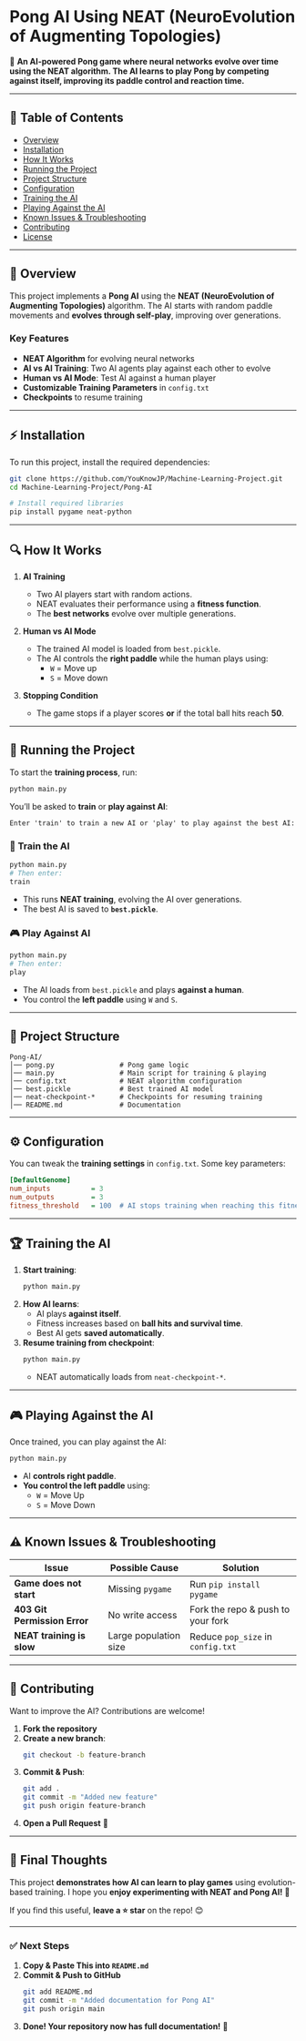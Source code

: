 # **Pong AI Using NEAT (NeuroEvolution of Augmenting Topologies)**
🚀 **An AI-powered Pong game where neural networks evolve over time using the NEAT algorithm. The AI learns to play Pong by competing against itself, improving its paddle control and reaction time.**

---

## 📌 **Table of Contents**
- [Overview](#overview)
- [Installation](#installation)
- [How It Works](#how-it-works)
- [Running the Project](#running-the-project)
- [Project Structure](#project-structure)
- [Configuration](#configuration)
- [Training the AI](#training-the-ai)
- [Playing Against the AI](#playing-against-the-ai)
- [Known Issues & Troubleshooting](#known-issues--troubleshooting)
- [Contributing](#contributing)
- [License](#license)

---

## 🎯 **Overview**
This project implements a **Pong AI** using the **NEAT (NeuroEvolution of Augmenting Topologies)** algorithm. The AI starts with random paddle movements and **evolves through self-play**, improving over generations.

### **Key Features**
- **NEAT Algorithm** for evolving neural networks
- **AI vs AI Training**: Two AI agents play against each other to evolve
- **Human vs AI Mode**: Test AI against a human player
- **Customizable Training Parameters** in `config.txt`
- **Checkpoints** to resume training

---

## ⚡ **Installation**
To run this project, install the required dependencies:

```sh
git clone https://github.com/YouKnowJP/Machine-Learning-Project.git
cd Machine-Learning-Project/Pong-AI

# Install required libraries
pip install pygame neat-python
```

---

## 🔍 **How It Works**
1. **AI Training**
   - Two AI players start with random actions.
   - NEAT evaluates their performance using a **fitness function**.
   - The **best networks** evolve over multiple generations.

2. **Human vs AI Mode**
   - The trained AI model is loaded from `best.pickle`.
   - The AI controls the **right paddle** while the human plays using:
     - `W` = Move up
     - `S` = Move down

3. **Stopping Condition**
   - The game stops if a player scores **or** if the total ball hits reach **50**.

---

## 🚀 **Running the Project**
To start the **training process**, run:

```sh
python main.py
```

You’ll be asked to **train** or **play against AI**:
```
Enter 'train' to train a new AI or 'play' to play against the best AI: 
```

### **🧠 Train the AI**
```sh
python main.py
# Then enter:
train
```
- This runs **NEAT training**, evolving the AI over generations.
- The best AI is saved to **`best.pickle`**.

### **🎮 Play Against AI**
```sh
python main.py
# Then enter:
play
```
- The AI loads from `best.pickle` and plays **against a human**.
- You control the **left paddle** using `W` and `S`.

---

## 📁 **Project Structure**
```
Pong-AI/
│── pong.py                # Pong game logic
│── main.py                # Main script for training & playing
│── config.txt             # NEAT algorithm configuration
│── best.pickle            # Best trained AI model
│── neat-checkpoint-*      # Checkpoints for resuming training
│── README.md              # Documentation
```

---

## ⚙️ **Configuration**
You can tweak the **training settings** in `config.txt`. Some key parameters:

```ini
[DefaultGenome]
num_inputs          = 3
num_outputs         = 3
fitness_threshold   = 100  # AI stops training when reaching this fitness
```

---

## 🏆 **Training the AI**
1. **Start training**:
   ```sh
   python main.py
   ```
2. **How AI learns**:
   - AI plays **against itself**.
   - Fitness increases based on **ball hits and survival time**.
   - Best AI gets **saved automatically**.
3. **Resume training from checkpoint**:
   ```sh
   python main.py
   ```
   - NEAT automatically loads from `neat-checkpoint-*`.

---

## 🎮 **Playing Against the AI**
Once trained, you can play against the AI:
```sh
python main.py
```
- AI **controls right paddle**.
- **You control the left paddle** using:
  - `W` = Move Up
  - `S` = Move Down

---

## ⚠️ **Known Issues & Troubleshooting**
| Issue | Possible Cause | Solution |
|--------|-----------------|-------------|
| **Game does not start** | Missing `pygame` | Run `pip install pygame` |
| **403 Git Permission Error** | No write access | Fork the repo & push to your fork |
| **NEAT training is slow** | Large population size | Reduce `pop_size` in `config.txt` |

---

## 🤝 **Contributing**
Want to improve the AI? Contributions are welcome!

1. **Fork the repository**
2. **Create a new branch**:
   ```sh
   git checkout -b feature-branch
   ```
3. **Commit & Push**:
   ```sh
   git add .
   git commit -m "Added new feature"
   git push origin feature-branch
   ```
4. **Open a Pull Request** 🚀

---

## 🎯 **Final Thoughts**
This project **demonstrates how AI can learn to play games** using evolution-based training. I hope you **enjoy experimenting with NEAT and Pong AI!** 🚀

If you find this useful, **leave a ⭐ star** on the repo! 😊

---

### **✅ Next Steps**
1. **Copy & Paste This into `README.md`**
2. **Commit & Push to GitHub**
   ```sh
   git add README.md
   git commit -m "Added documentation for Pong AI"
   git push origin main
   ```
3. **Done! Your repository now has full documentation!** 🎉
